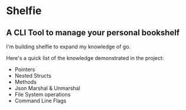 # Shelfie
## A CLI Tool to manage your personal bookshelf

I'm building shelfie to expand my knowledge of go.

Here's a quick list of the knowledge demonstrated in the project:
- Pointers
- Nested Structs
- Methods
- Json Marshal & Unmarshal
- File System operations
- Command Line Flags
